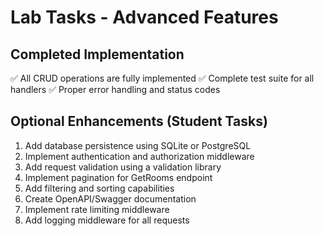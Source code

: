 # Lab Tasks - Advanced Features

## Completed Implementation
✅ All CRUD operations are fully implemented
✅ Complete test suite for all handlers
✅ Proper error handling and status codes

## Optional Enhancements (Student Tasks)
1. Add database persistence using SQLite or PostgreSQL
2. Implement authentication and authorization middleware
3. Add request validation using a validation library
4. Implement pagination for GetRooms endpoint
5. Add filtering and sorting capabilities
6. Create OpenAPI/Swagger documentation
7. Implement rate limiting middleware
8. Add logging middleware for all requests
